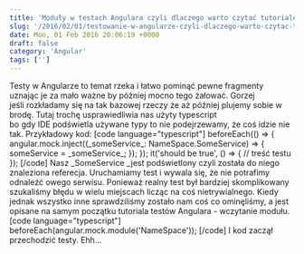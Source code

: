 ```yaml
---
title: 'Moduły w testach Angulara czyli dlaczego warto czytać tutoriale'
slug: '/2016/02/01/testowanie-w-angularze-czyli-dlaczego-warto-czytac-tutoriale/'
date: Mon, 01 Feb 2016 20:06:19 +0000
draft: false
category: 'Angular'
tags: ['']
---
```


Testy w Angularze to temat rzeka i łatwo pominąć pewne fragmenty uznając je za mało ważne by później mocno tego żałować. Gorzej jeśli rozkładamy się na tak bazowej rzeczy że aż później plujemy sobie w brodę. Tutaj trochę usprawiedliwia nas użyty typescript bo gdy IDE podświetla używane typy to nie podejrzewamy, że coś idzie nie tak. Przykładowy kod: \[code language="typescript"\] beforeEach(() => { angular.mock.inject((\_someService\_: NameSpace.SomeService) => { someService = \_someService\_; }); }); it('should be true', () => { // treść testu }); \[/code\] Nasz _SomeService _jest podświetlony czyli została do niego znaleziona referecja. Uruchamiamy test i wywala się, że nie potrafimy odnaleźć owego serwisu. Ponieważ realny test był bardziej skomplikowany szukaliśmy błędu w wielu miejscach licząc na coś nietrywialnego. Kiedy jednak wszystko inne sprawdziliśmy zostało nam coś co ominęliśmy, a jest opisane na samym początku tutoriala testów Angulara - wczytanie modułu. \[code language="typescript"\] beforeEach(angular.mock.module('NameSpace')); \[/code\] I kod zaczął przechodzić testy. Ehh...